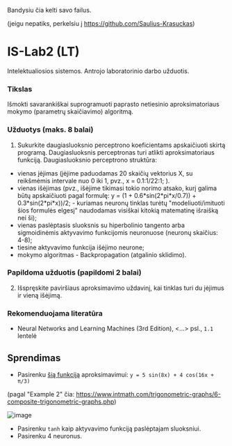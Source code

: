 Bandysiu čia kelti savo failus.

(jeigu nepatiks, perkelsiu į https://github.com/Saulius-Krasuckas)

# IS-Lab2 (LT)
Intelektualiosios sistemos. Antrojo laboratorinio darbo užduotis.

### Tikslas
Išmokti savarankiškai suprogramuoti paprasto netiesinio aproksimatoriaus mokymo (parametrų skaičiavimo) algoritmą.

### Užduotys (maks. 8 balai)
1. Sukurkite daugiasluoksnio perceptrono koeficientams apskaičiuoti skirtą programą. Daugiasluoksnis perceptronas turi atlikti aproksimatoriaus funkciją. Daugiasluoksnio perceptrono struktūra:
- vienas įėjimas (įėjime paduodamas 20 skaičių vektorius X, su reikšmėmis intervale nuo 0 iki 1, pvz., x = 0.1:1/22:1; ).
- vienas išėjimas (pvz., išėjime tikimasi tokio norimo atsako, kurį galima būtų apskaičiuoti pagal formulę: y = (1 + 0.6\*sin(2\*pi\*x/0.7)) + 0.3\*sin(2\*pi\*x))/2; - kuriamas neuronų tinklas turėtų "modeliuoti/imituoti šios formulės elgesį" naudodamas visiškai kitokią matematinę išraišką nei ši);
- vienas paslėptasis sluoksnis su hiperbolinio tangento arba sigmoidinėmis aktyvavimo funkcijomis neuronuose (neuronų skaičius: 4-8);
- tiesine aktyvavimo funkcija išėjimo neurone;
- mokymo algoritmas - Backpropagation (atgalinio sklidimo).

### Papildoma užduotis (papildomi 2 balai)
2. Išspręskite paviršiaus aproksimavimo uždavinį, kai tinklas turi du įėjimus ir vieną išėjimą.

### Rekomenduojama literatūra
- Neural Networks and Learning Machines (3rd Edition), <...> psl., `1.1` lentelė

## Sprendimas

- Pasirenku [šią funkciją](https://www.desmos.com/calculator/ydjfscafzm) aproksimavimui:
`y = 5 sin(8x) + 4 cos(16x + π/3)`

(pagal "Example 2" čia: https://www.intmath.com/trigonometric-graphs/6-composite-trigonometric-graphs.php)

![image](https://user-images.githubusercontent.com/74717106/104397405-6b8e4880-5555-11eb-9c86-ac6ed781197f.png)

- Pasirenku `tanh` kaip aktyvavimo funkciją paslėptajam sluoksniui.
- Pasirenku 4 neuronus.
